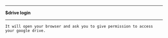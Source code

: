 
***
 **$drive login**
***
`It will open your browser and ask you to give permission to access  your google drive.`